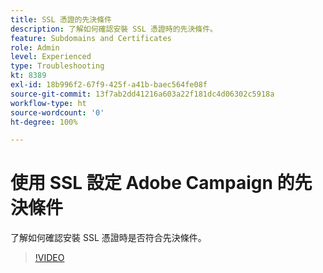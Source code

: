 ```yaml
---
title: SSL 憑證的先決條件
description: 了解如何確認安裝 SSL 憑證時的先決條件。
feature: Subdomains and Certificates
role: Admin
level: Experienced
type: Troubleshooting
kt: 8389
exl-id: 18b996f2-67f9-425f-a41b-baec564fe08f
source-git-commit: 13f7ab2dd41216a603a22f181dc4d06302c5918a
workflow-type: ht
source-wordcount: '0'
ht-degree: 100%

---
```


# 使用 SSL 設定 Adobe Campaign 的先決條件

了解如何確認安裝 SSL 憑證時是否符合先決條件。

>[!VIDEO](https://video.tv.adobe.com/v/335894?quality=12&learn=on)
